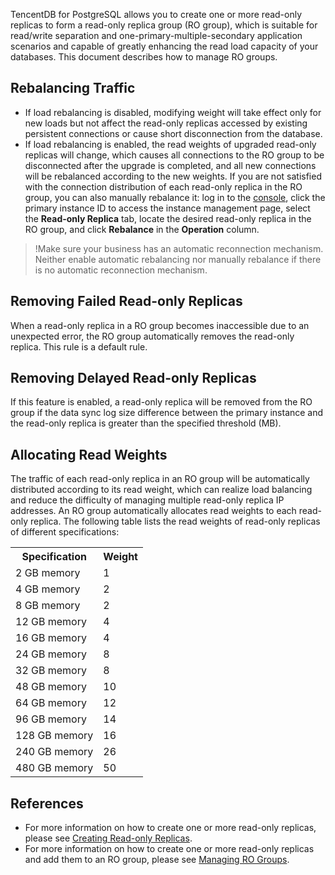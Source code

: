 
TencentDB for PostgreSQL allows you to create one or more read-only replicas to form a read-only replica group (RO group), which is suitable for read/write separation and one-primary-multiple-secondary application scenarios and capable of greatly enhancing the read load capacity of your databases. This document describes how to manage RO groups.

## Rebalancing Traffic
- If load rebalancing is disabled, modifying weight will take effect only for new loads but not affect the read-only replicas accessed by existing persistent connections or cause short disconnection from the database.
- If load rebalancing is enabled, the read weights of upgraded read-only replicas will change, which causes all connections to the RO group to be disconnected after the upgrade is completed, and all new connections will be rebalanced according to the new weights.
If you are not satisfied with the connection distribution of each read-only replica in the RO group, you can also manually rebalance it: log in to the [console](https://console.cloud.tencent.com/postgres), click the primary instance ID to access the instance management page, select the **Read-only Replica** tab, locate the desired read-only replica in the RO group, and click **Rebalance** in the **Operation** column.

>!Make sure your business has an automatic reconnection mechanism. Neither enable automatic rebalancing nor manually rebalance if there is no automatic reconnection mechanism.

## Removing Failed Read-only Replicas
When a read-only replica in a RO group becomes inaccessible due to an unexpected error, the RO group automatically removes the read-only replica. This rule is a default rule.

## Removing Delayed Read-only Replicas
If this feature is enabled, a read-only replica will be removed from the RO group if the data sync log size difference between the primary instance and the read-only replica is greater than the specified threshold (MB).

## Allocating Read Weights
The traffic of each read-only replica in an RO group will be automatically distributed according to its read weight, which can realize load balancing and reduce the difficulty of managing multiple read-only replica IP addresses. An RO group automatically allocates read weights to each read-only replica. The following table lists the read weights of read-only replicas of different specifications:
<table>
<tr><th>Specification</th><th>Weight</th></tr>
<tr><td>2 GB memory</td><td>1</td></tr>
<tr><td>4 GB memory</td><td>2</td></tr>
<tr><td>8 GB memory</td><td>2</td></tr>
<tr><td>12 GB memory</td><td>4</td></tr>
<tr><td>16 GB memory</td><td>4</td></tr>
<tr><td>24 GB memory</td><td>8</td></tr>
<tr><td>32 GB memory</td><td>8</td></tr>
<tr><td>48 GB memory</td><td>10</td></tr>
<tr><td>64 GB memory</td><td>12</td></tr>
<tr><td>96 GB memory</td><td>14</td></tr>
<tr><td>128 GB memory</td><td>16</td></tr>
<tr><td>240 GB memory</td><td>26</td></tr>
<tr><td>480 GB memory</td><td>50</td></tr>
</table> 

## References
- For more information on how to create one or more read-only replicas, please see [Creating Read-only Replicas](https://intl.cloud.tencent.com/document/product/409/39545).
- For more information on how to create one or more read-only replicas and add them to an RO group, please see [Managing RO Groups](https://intl.cloud.tencent.com/document/product/409/39546).
